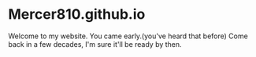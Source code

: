 # Mercer810.github.io
Welcome to my website. You came early.(you've heard that before)
Come back in a few decades, I'm sure it'll be ready by then.
